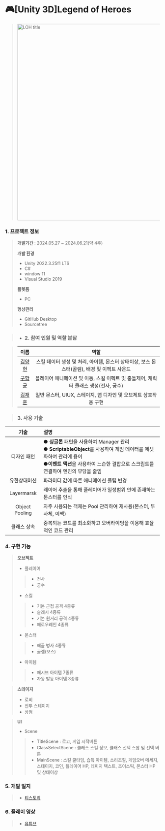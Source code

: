 # 🎮[Unity 3D]Legend of Heroes

> <img width="638" alt="LOH title" src="https://github.com/yangstar98/Legend-of-Heroes-portfolio/assets/167849650/60279950-2da9-49ef-88a5-75f75052c43e">

### 1. 프로젝트 정보

> **개발기간** : 2024.05.27 ~ 2024.06.21(약 4주)
>
> **개발 환경**
> - Unity 2022.3.25f1 LTS
> - C#
> - window 11
> - Visual Studio 2019
>
> **플렛폼**
>
> - PC
> 
>  **형상관리**
> - GitHub Desktop
> - Sourcetree

> - ### 2. 참여 인원 및 역할 분담

> |                    이름                   |     역할      |
> | :---------------------------------------: | :-----------: |
> | [김양현](https://github.com/yangstar98) | 스킬 데이터 생성 및 처리, 아이템, 몬스터 상태이상, 보스 몬스터(골렘), 배경 및 이펙트 사운드|
> |  [구학균](https://github.com/GoNyGuI)   | 플레이어 애니메이션 및 이동, 스킬 이펙트 및 충돌제어, 캐릭터 클래스 생성(전사, 궁수)|
> |  [김재훈](https://github.com/JaerHoon)  | 일반 몬스터, UIUX, 스테이지, 맵 디자인 및 오브제트 상호작용 구현|

> ### 3. 사용 기술

| 기술 | 설명 |
|:---:|:---|
| 디자인 패턴 | ● **싱글톤** 패턴을 사용하여 Manager 관리 <br> ● **ScriptableObject**를 사용하여 게임 데이터를 에셋화하여 관리에 용이<br> ●**이벤트 액션**을 사용하여 느슨한 결합으로 스크립트를 연결하여 엔진의 부담을 줄임|
| 유한상태머신 | 파라미터 값에 따른 애니메이션 클립 변경 |
| Layermarsk | 레이어 추출을 통해 플레이어가 일정범위 안에 존재하는 몬스터를 인식 |
| Object Pooling | 자주 사용되는 객체는 Pool 관리하여 재사용(몬스터, 투사체, 이펙) |
| 클래스 상속 | 중복되는 코드를 최소화하고 오버라이딩을 이용해 효율적인 코드 관리 |

### 4. 구현 기능

> **오브젝트**
> - 플레이어
>> - 전사
>> - 궁수
> - 스킬
>> - 기본 근접 공격 4종류
>> - 슬래시 4종류
>> - 기본 원거리 공격 4종류
>> - 에로우레인 4종류
> - 몬스터
>> - 해골 병사 4종류
>> - 골렘(보스)
> - 아이템
>> - 패시브 아이템 7종류
>> - 자동 발동 아이템 3종류

> **스테이지**
> - 로비
> - 전투 스테이지
> - 상점

> **UI**
> - Scene
>> - TitleScene : 로고, 게임 시작버튼
>> - ClassSelectScene : 클래스 스킬 정보, 클래스 선택 스왑 및 선택 버튼
>> - MainScene :  스킬 쿨타임, 습득 아이템, 소리조절, 게임오버 메세지, 스테이지, 코인, 플레이어 HP, 데미지 텍스트, 조이스틱, 몬스터 HP 및 상태이상

### 5. 개발 일지

> - [티스토리](https://yangstar.tistory.com/category/3D%20%ED%8C%80%20%ED%94%84%EB%A1%9C%EC%A0%9D%ED%8A%B8%28Legend%20of%20Heroes%29)

### 6. 플레이 영상

> - [유튜브](https://youtu.be/JWQJ6-yybFE)


